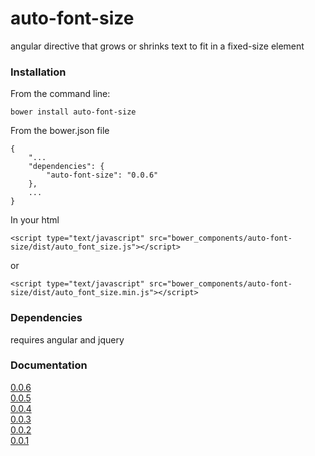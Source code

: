 # auto-font-size

angular directive that grows or shrinks text to fit in a fixed-size element

### Installation

From the command line:
    
    bower install auto-font-size

From the bower.json file
    
    {
	    "...
	    "dependencies": {
	        "auto-font-size": "0.0.6"
	    },
		...
	}
	
In your html

    <script type="text/javascript" src="bower_components/auto-font-size/dist/auto_font_size.js"></script>
or

    <script type="text/javascript" src="bower_components/auto-font-size/dist/auto_font_size.min.js"></script>

### Dependencies

requires angular and jquery


### Documentation

[0.0.6](http://www.pedago.com/auto-font-size/docs/0.0.6)  
[0.0.5](http://www.pedago.com/auto-font-size/docs/0.0.5)  
[0.0.4](http://www.pedago.com/auto-font-size/docs/0.0.4)  
[0.0.3](http://www.pedago.com/auto-font-size/docs/0.0.3)  
[0.0.2](http://www.pedago.com/auto-font-size/docs/0.0.2)  
[0.0.1](http://www.pedago.com/auto-font-size/docs/0.0.1)  
